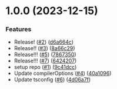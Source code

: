 # 1.0.0 (2023-12-15)


### Features

* Release! ([#2](https://github.com/wakamsha/tsconfig/issues/2)) ([d6a664c](https://github.com/wakamsha/tsconfig/commit/d6a664c2e147769d4d31e2d1cf0b214ed8dc0b0f))
* Release!! ([#3](https://github.com/wakamsha/tsconfig/issues/3)) ([8a66c29](https://github.com/wakamsha/tsconfig/commit/8a66c292beac21a759835546d03172e48c1df287))
* Release!!! ([#5](https://github.com/wakamsha/tsconfig/issues/5)) ([7867350](https://github.com/wakamsha/tsconfig/commit/78673508c20abde39c2ea79d374498453e266e58))
* Release!!! ([#7](https://github.com/wakamsha/tsconfig/issues/7)) ([6424207](https://github.com/wakamsha/tsconfig/commit/642420757a7da3d70efb26abb8b22a3b19784929))
* setup repo ([#1](https://github.com/wakamsha/tsconfig/issues/1)) ([9c41dcc](https://github.com/wakamsha/tsconfig/commit/9c41dccbe558f4f86dbdddcb610a0bfe337181f4))
* Update compilerOptions ([#4](https://github.com/wakamsha/tsconfig/issues/4)) ([40a1096](https://github.com/wakamsha/tsconfig/commit/40a10962e98eef87090ce4e41cc5d75b61f6a429))
* Update tsconfig ([#6](https://github.com/wakamsha/tsconfig/issues/6)) ([4d06a7f](https://github.com/wakamsha/tsconfig/commit/4d06a7f44ed608d65965d385e4a5b5a4afe8ebd9))

